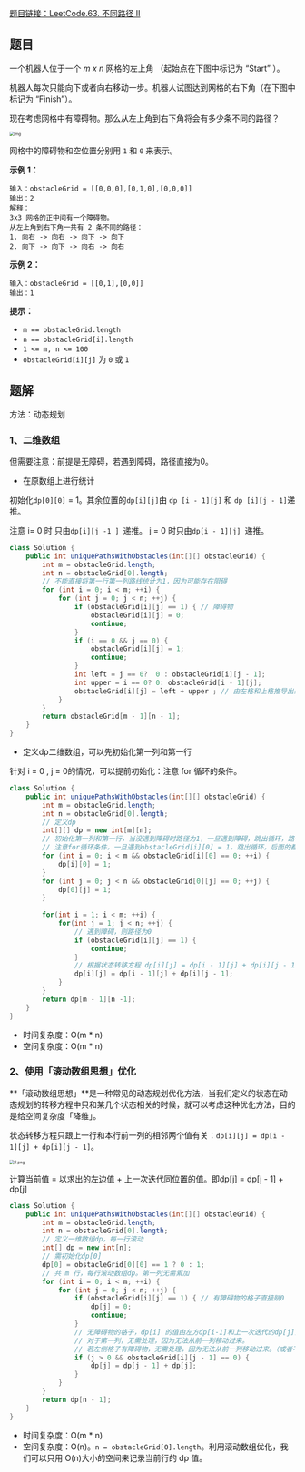 [题目链接：LeetCode.63. 不同路径 II](https://leetcode-cn.com/problems/unique-paths-ii/)

## 题目

一个机器人位于一个 *m x n* 网格的左上角 （起始点在下图中标记为 “Start” ）。

机器人每次只能向下或者向右移动一步。机器人试图达到网格的右下角（在下图中标记为 “Finish”）。

现在考虑网格中有障碍物。那么从左上角到右下角将会有多少条不同的路径？

<img src="https://assets.leetcode-cn.com/aliyun-lc-upload/uploads/2018/10/22/robot_maze.png" alt="img" style="zoom:50%;" />

网格中的障碍物和空位置分别用 `1` 和 `0` 来表示。

**示例 1：**

```
输入：obstacleGrid = [[0,0,0],[0,1,0],[0,0,0]]
输出：2
解释：
3x3 网格的正中间有一个障碍物。
从左上角到右下角一共有 2 条不同的路径：
1. 向右 -> 向右 -> 向下 -> 向下
2. 向下 -> 向下 -> 向右 -> 向右
```

**示例 2：**

```
输入：obstacleGrid = [[0,1],[0,0]]
输出：1
```

**提示：**

- `m == obstacleGrid.length`
- `n == obstacleGrid[i].length`
- `1 <= m, n <= 100`
- `obstacleGrid[i][j]` 为 `0` 或 `1`

## 题解

方法：动态规划

### 1、二维数组

但需要注意：前提是无障碍，若遇到障碍，路径直接为0。

* 在原数组上进行统计

初始化`dp[0][0]` =  1。其余位置的`dp[i][j]`由 `dp [i - 1][j]` 和 `dp [i][j - 1]`递推。

注意 i= 0 时 只由`dp[i][j -1 ] `递推。 j = 0 时只由`dp[i - 1][j] `递推。

```java
class Solution {
    public int uniquePathsWithObstacles(int[][] obstacleGrid) {
        int m = obstacleGrid.length;
        int n = obstacleGrid[0].length;
        // 不能直接将第一行第一列路线统计为1，因为可能存在阻碍
        for (int i = 0; i < m; ++i) {
            for (int j = 0; j < n; ++j) {
                if (obstacleGrid[i][j] == 1) { // 障碍物
                    obstacleGrid[i][j] = 0;
                    continue;
                }
                if (i == 0 && j == 0) {
                    obstacleGrid[i][j] = 1;
                    continue;
                }
                int left = j == 0?  0 : obstacleGrid[i][j - 1];
                int upper = i == 0? 0: obstacleGrid[i - 1][j];
                obstacleGrid[i][j] = left + upper ; // 由左格和上格推导出来
            }
        }
        return obstacleGrid[m - 1][n - 1];
    }
}
```

* 定义dp二维数组，可以先初始化第一列和第一行

针对 i = 0 , j  = 0的情况，可以提前初始化：注意 for 循环的条件。

```java
class Solution {
    public int uniquePathsWithObstacles(int[][] obstacleGrid) {
        int m = obstacleGrid.length;
        int n = obstacleGrid[0].length;
        // 定义dp
        int[][] dp = new int[m][n];
        // 初始化第一列和第一行，当没遇到障碍时路径为1，一旦遇到障碍，跳出循环，路径为0
        // 注意for循环条件，一旦遇到obstacleGrid[i][0] = 1，跳出循环，后面的都不会被赋值为1，为默认值0
        for (int i = 0; i < m && obstacleGrid[i][0] == 0; ++i) {
            dp[i][0] = 1;
        }
        for (int j = 0; j < n && obstacleGrid[0][j] == 0; ++j) {
            dp[0][j] = 1;
        }
        
        for(int i = 1; i < m; ++i) {
            for(int j = 1; j < n; ++j) {
                // 遇到障碍，则路径为0
                if (obstacleGrid[i][j] == 1) {
                    continue;
                }
                // 根据状态转移方程 dp[i][j] = dp[i - 1][j] + dp[i][j - 1] 进行递推。
                dp[i][j] = dp[i - 1][j] + dp[i][j - 1]; 
            }
        }
        return dp[m - 1][n -1];
    }
}
```

* 时间复杂度：O(m * n)
* 空间复杂度：O(m * n)

### 2、使用「滚动数组思想」优化

**「滚动数组思想」**是一种常见的动态规划优化方法，当我们定义的状态在动态规划的转移方程中只和某几个状态相关的时候，就可以考虑这种优化方法，目的是给空间复杂度「降维」。

状态转移方程只跟上一行和本行前一列的相邻两个值有关：`dp[i][j] = dp[i - 1][j] + dp[i][j - 1]`。

<img src="https://pic.leetcode-cn.com/1618038876-CvseNW-8.png" alt="8.png" style="zoom:50%;" />

计算当前值 = 以求出的左边值 + 上一次迭代同位置的值。即dp[j] = dp[j - 1] + dp[j]

```java
class Solution {
    public int uniquePathsWithObstacles(int[][] obstacleGrid) {
        int m = obstacleGrid.length;
        int n = obstacleGrid[0].length;
        // 定义一维数组dp，每一行滚动
        int[] dp = new int[n];
        // 需初始化dp[0]
        dp[0] = obstacleGrid[0][0] == 1 ? 0 : 1;
        // 共 m 行，每行滚动数组dp。第一列无需累加
        for (int i = 0; i < m; ++i) {
            for (int j = 0; j < n; ++j) {
                if (obstacleGrid[i][j] == 1) { // 有障碍物的格子直接赋0
                    dp[j] = 0; 
                    continue;
                }
                // 无障碍物的格子，dp[i] 的值由左方dp[i-1]和上一次迭代的dp[j]累加而来。
                // 对于第一列，无需处理，因为无法从前一列移动过来。
                // 若左侧格子有障碍物，无需处理，因为无法从前一列移动过来。（或者不增加obstacleGrid[i][j - 1] == 0也可，dp[j - 1] == 0）
                if (j > 0 && obstacleGrid[i][j - 1] == 0) { 
                    dp[j] = dp[j - 1] + dp[j];
                }
            }
        }
        return dp[n - 1];
    }
}
```

* 时间复杂度：O(m * n)
* 空间复杂度：O(n)。`n = obstacleGrid[0].length`。利用滚动数组优化，我们可以只用 O(n)大小的空间来记录当前行的 dp 值。
